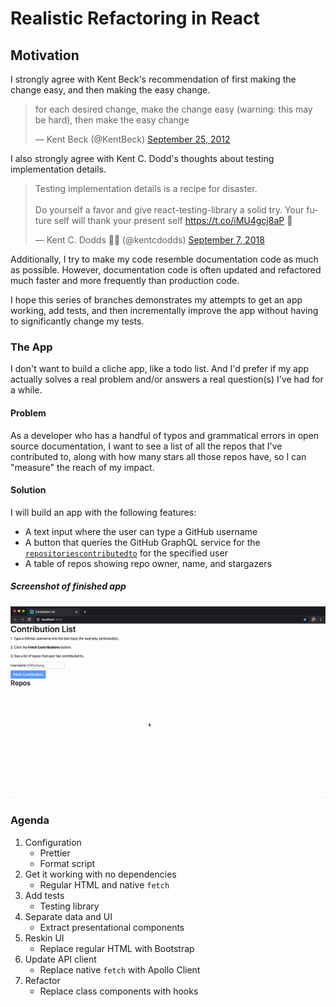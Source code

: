 # Realistic Refactoring in React

## Motivation

I strongly agree with Kent Beck's recommendation of first making the change easy, and then making the easy change.

<blockquote class="twitter-tweet"><p lang="en" dir="ltr">for each desired change, make the change easy (warning: this may be hard), then make the easy change</p>&mdash; Kent Beck (@KentBeck) <a href="https://twitter.com/KentBeck/status/250733358307500032?ref_src=twsrc%5Etfw">September 25, 2012</a></blockquote> <script async src="https://platform.twitter.com/widgets.js" charset="utf-8"></script>

I also strongly agree with Kent C. Dodd's thoughts about testing implementation details.

<blockquote class="twitter-tweet"><p lang="en" dir="ltr">Testing implementation details is a recipe for disaster.<br><br>Do yourself a favor and give react-testing-library a solid try. Your future self will thank your present self <a href="https://t.co/iMU4gcj8aP">https://t.co/iMU4gcj8aP</a> 🐐</p>&mdash; Kent C. Dodds 🧑‍🚀 (@kentcdodds) <a href="https://twitter.com/kentcdodds/status/1037855652985495552?ref_src=twsrc%5Etfw">September 7, 2018</a></blockquote> <script async src="https://platform.twitter.com/widgets.js" charset="utf-8"></script>

Additionally, I try to make my code resemble documentation code as much as possible. However, documentation code is often updated and refactored much faster and more frequently than production code.

I hope this series of branches demonstrates my attempts to get an app working, add tests, and then incrementally improve the app without having to significantly change my tests.

### The App

I don't want to build a cliche app, like a todo list. And I'd prefer if my app actually solves a real problem and/or answers a real question(s) I've had for a while.

#### Problem

As a developer who has a handful of typos and grammatical errors in open source documentation, I want to see a list of all the repos that I've contributed to, along with how many stars all those repos have, so I can "measure" the reach of my impact.

#### Solution

I will build an app with the following features:

- A text input where the user can type a GitHub username
- A button that queries the GitHub GraphQL service for the [`repositoriescontributedto`](https://developer.github.com/v4/object/user/#repositoriescontributedto) for the specified user
- A table of repos showing repo owner, name, and stargazers

##### Screenshot of finished app

![screen recording of app]('./../contribution-list.gif)

### Agenda

1. Configuration
   - Prettier
   - Format script
1. Get it working with no dependencies
   - Regular HTML and native `fetch`
1. Add tests
   - Testing library
1. Separate data and UI
   - Extract presentational components
1. Reskin UI
   - Replace regular HTML with Bootstrap
1. Update API client
   - Replace native `fetch` with Apollo Client
1. Refactor
   - Replace class components with hooks
